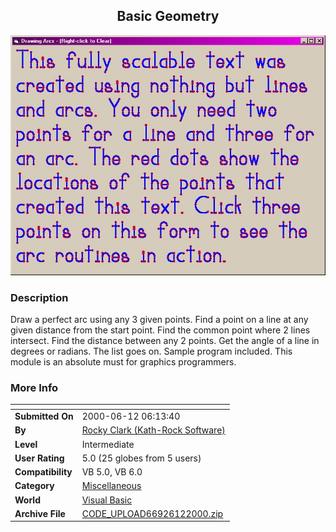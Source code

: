 ﻿<div align="center">

## Basic Geometry

<img src="PIC2000612614576304.jpg">
</div>

### Description

Draw a perfect arc using any 3 given points. Find a point on a line at any given distance from the start point. Find the common point where 2 lines intersect. Find the distance between any 2 points. Get the angle of a line in degrees or radians. The list goes on. Sample program included. This module is an absolute must for graphics programmers.
 
### More Info
 


<span>             |<span>
---                |---
**Submitted On**   |2000-06-12 06:13:40
**By**             |[Rocky Clark \(Kath\-Rock Software\)](https://github.com/Planet-Source-Code/PSCIndex/blob/master/ByAuthor/rocky-clark-kath-rock-software.md)
**Level**          |Intermediate
**User Rating**    |5.0 (25 globes from 5 users)
**Compatibility**  |VB 5\.0, VB 6\.0
**Category**       |[Miscellaneous](https://github.com/Planet-Source-Code/PSCIndex/blob/master/ByCategory/miscellaneous__1-1.md)
**World**          |[Visual Basic](https://github.com/Planet-Source-Code/PSCIndex/blob/master/ByWorld/visual-basic.md)
**Archive File**   |[CODE\_UPLOAD66926122000\.zip](https://github.com/Planet-Source-Code/rocky-clark-kath-rock-software-basic-geometry__1-8849/archive/master.zip)








